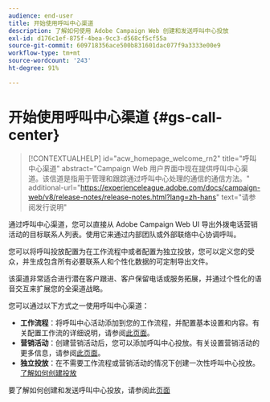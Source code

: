 ```yaml
---
audience: end-user
title: 开始使用呼叫中心渠道
description: 了解如何使用 Adobe Campaign Web 创建和发送呼叫中心投放
exl-id: d176c1ef-875f-4bea-9cc3-d568cf5cf55a
source-git-commit: 609718356ace500b831601dac077f9a3333e00e9
workflow-type: tm+mt
source-wordcount: '243'
ht-degree: 91%

---
```


# 开始使用呼叫中心渠道 {#gs-call-center}

>[!CONTEXTUALHELP]
>id="acw_homepage_welcome_rn2"
>title="呼叫中心渠道"
>abstract="Campaign Web 用户界面中现在提供呼叫中心渠道。该信道是指用于管理和跟踪通过呼叫中心处理的通信的通信方法。"
>additional-url="https://experienceleague.adobe.com/docs/campaign-web/v8/release-notes/release-notes.html?lang=zh-hans" text="请参阅发行说明"

通过呼叫中心渠道，您可以直接从 Adobe Campaign Web UI 导出外拨电话营销活动的目标联系人列表。使用它来通过内部团队或外部联络中心协调呼叫。

您可以将呼叫投放配置为在工作流程中或者配置为独立投放，您可以定义您的受众，并生成包含所有必要联系人和个性化数据的可定制导出文件。

该渠道非常适合进行潜在客户跟进、客户保留电话或服务拓展，并通过个性化的语音交互来扩展您的全渠道战略。

您可以通过以下方式之一使用呼叫中心渠道：

* **工作流程**：将呼叫中心活动添加到您的工作流程，并配置基本设置和内容。有关配置工作流的详细说明，请参阅[此页面](../workflows/gs-workflow-creation.md)。
* **营销活动**：创建营销活动后，您可以添加呼叫中心投放。有关设置营销活动的更多信息，请参阅[此页面](../campaigns/gs-campaigns.md)。
* **独立投放**：在不需要工作流程或营销活动的情况下创建一次性呼叫中心投放。[了解如何创建投放](../msg/gs-deliveries.md)

要了解如何创建和发送呼叫中心投放，请参阅此[页面](../call-center/create-call-center.md)
